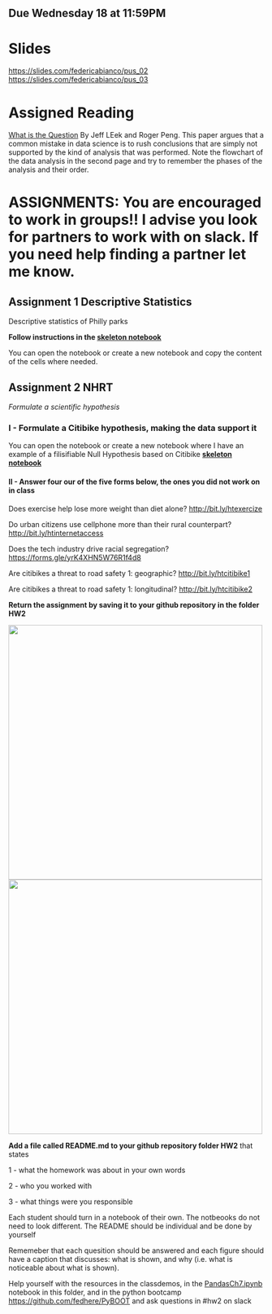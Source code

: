 ## Due Wednesday 18 at 11:59PM

# Slides
https://slides.com/federicabianco/pus_02 https://slides.com/federicabianco/pus_03


# Assigned Reading

[What is the Question](http://fbb.space/PUS2020/reading/The%20Research%20Question-2015-Leek-1314-5.pdf) By Jeff LEek and Roger Peng. 
This paper argues that a common mistake in data science is to rush conclusions that are simply not supported by the kind of analysis that was performed. 
Note the flowchart of the data analysis in the second page and try to remember the phases of the analysis and their order.

# ASSIGNMENTS: You are encouraged to work in groups!! I advise you look for partners to work with on slack. If you need help finding a partner let me know.

## Assignment 1 Descriptive Statistics



Descriptive statistics of Philly parks

**Follow instructions in the [skeleton notebook](https://github.com/fedhere/PUS2024/blob/master/HW2/citibikes_gender.ipynb)** 

You can open the notebook or create a new notebook and copy the content of the cells where needed. 

## Assignment 2 NHRT

_Formulate a scientific hypothesis_

### I - Formulate a Citibike hypothesis, making the data support it

You can open the notebook or create a new notebook where I have an example of a filisifiable Null Hypothesis based on Citibike
**[skeleton notebook](https://github.com/fedhere/PUS2024/blob/master/HW2/PhillyParks_instructions.ipynb)**

#### II - Answer four our of the five forms below, the ones you did not work on in class
Does exercise help lose more weight than diet alone? <a href="http://bit.ly/htexercize" target="_blank">http://bit.ly/htexercize</a></p>

Do urban citizens use cellphone more than their rural counterpart? <a href="http://bit.ly/htinternetaccess" targret="_blank">http://bit.ly/htinternetaccess</a></p>

Does the tech industry drive racial segregation? <a href="http://bit.ly/htinternetaccess" target="_blank">https://forms.gle/yrK4XHN5W76R1f4d8</a></p>


Are citibikes a threat to road safety 1: geographic? <a href="http://bit.ly/htcitibike1" target="_blank">http://bit.ly/htcitibike1</a></p>


Are citibikes a threat to road safety 1: longitudinal? </span><a href="http://bit.ly/htcitibike2" target="_blank">http://bit.ly/htcitibike2</a></p>
</div></div>



**Return the assignment by saving it to your github repository in the folder HW2**

<img src="https://github.com/fedhere/PUS2020_FBianco/blob/master/HW2/Screen%20Shot%202020-09-09%20at%2011.16.24%20PM.png"  width="500">
<img src="https://github.com/fedhere/PUS2020_FBianco/blob/master/HW2/Screen%20Shot%202020-09-09%20at%2011.16.55%20PM.png"  width="500">

**Add a file called README.md to your github repository folder HW2** that states

1 - what the homework was about in your own words

2 - who you worked with

3 - what things were you responsible 

Each student should turn in a notebook of their own. The notbeooks do not need to look different. The README should be individual and be done by yourself



Rememeber that each quesition should be answered and each figure should have a caption that discusses: what is shown, and why (i.e. what is noticeable about what is shown).

Help yourself with the resources in the classdemos, in the [PandasCh7.ipynb](https://github.com/fedhere/PUS2020_FBianco/blob/master/HW2/PandasCh7.ipynb) notebook in this folder, and in the python bootcamp https://github.com/fedhere/PyBOOT and ask questions in #hw2 on slack
